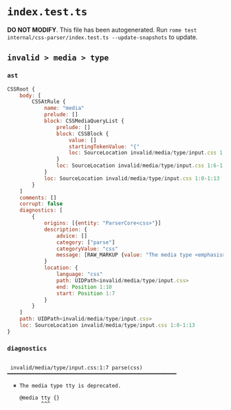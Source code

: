 # `index.test.ts`

**DO NOT MODIFY**. This file has been autogenerated. Run `rome test internal/css-parser/index.test.ts --update-snapshots` to update.

## `invalid > media > type`

### `ast`

```javascript
CSSRoot {
	body: [
		CSSAtRule {
			name: "media"
			prelude: []
			block: CSSMediaQueryList {
				prelude: []
				block: CSSBlock {
					value: []
					startingTokenValue: "{"
					loc: SourceLocation invalid/media/type/input.css 1:11-1:13
				}
				loc: SourceLocation invalid/media/type/input.css 1:6-1:13
			}
			loc: SourceLocation invalid/media/type/input.css 1:0-1:13
		}
	]
	comments: []
	corrupt: false
	diagnostics: [
		{
			origins: [{entity: "ParserCore<css>"}]
			description: {
				advice: []
				category: ["parse"]
				categoryValue: "css"
				message: [RAW_MARKUP {value: "The media type <emphasis>"}, "tty", RAW_MARKUP {value: "</emphasis> is deprecated."}]
			}
			location: {
				language: "css"
				path: UIDPath<invalid/media/type/input.css>
				end: Position 1:10
				start: Position 1:7
			}
		}
	]
	path: UIDPath<invalid/media/type/input.css>
	loc: SourceLocation invalid/media/type/input.css 1:0-1:13
}
```

### `diagnostics`

```

 invalid/media/type/input.css:1:7 parse(css) ━━━━━━━━━━━━━━━━━━━━━━━━━━━━━━━━━━━━━━━━━━━━━━━━━━━━━━━

  ✖ The media type tty is deprecated.

    @media tty {}
           ^^^


```
